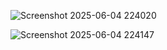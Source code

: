 ![Screenshot 2025-06-04 224020](https://github.com/user-attachments/assets/10661198-1696-4a0b-b389-bb79aa2f6bbc)

![Screenshot 2025-06-04 224147](https://github.com/user-attachments/assets/99f88728-317c-4faf-ba2d-705500501372)
